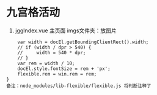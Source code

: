 # 九宫格活动

1. jggIndex.vue 主页面
imgs文件夹：放图片

```function refreshRem(){
    var width = docEl.getBoundingClientRect().width;
    // if (width / dpr > 540) {
    //     width = 540 * dpr;
    // }
    var rem = width / 10;
    docEl.style.fontSize = rem + 'px';
    flexible.rem = win.rem = rem;
}
备注：node_modules/lib-flexible/flexible.js 将判断注释了
